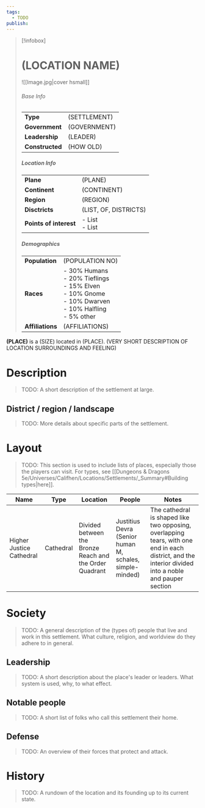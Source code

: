 ```yaml
---
tags:
  - TODO
publish:
---
```

> [!infobox]  
> # (LOCATION NAME)
> ![[Image.jpg|cover hsmall]]  
> ###### Base Info
> | | |  
> |---|---|  
> | **Type** | (SETTLEMENT) |
> | **Government** | (GOVERNMENT) |
> | **Leadership** | (LEADER) |
> | **Constructed** | (HOW OLD) | 
> ##### Location Info
> | | |  
> |---|---|  
> | **Plane** | (PLANE) |
> | **Continent** | (CONTINENT) |
> | **Region** | (REGION) |
> | **Disctricts** | (LIST, OF, DISTRICTS) |
> | **Points of interest** | - List<br>- List |
> ##### Demographics
> | | |  
> |---|---|  
> | **Population** | (POPULATION NO) |
> | **Races** | - 30% Humans<br>- 20% Tieflings<br>- 15% Elven<br>- 10% Gnome<br>- 10% Dwarven<br>- 10% Halfling<br>- 5% other |
> | **Affiliations** | (AFFILIATIONS) |

**(PLACE)** is a (SIZE) located in (PLACE). (VERY SHORT DESCRIPTION OF LOCATION SURROUNDINGS AND FEELING)
# Description
>TODO: A short description of the settlement at large.
## District / region / landscape
>TODO: More details about specific parts of the settlement.
# Layout
>TODO: This section is used to include lists of places, especially those the players can visit. For types, see [[Dungeons & Dragons 5e/Universes/Califhen/Locations/Settlements/_Summary#Building types|here]]. 

| Name                     | Type      | Location                                                | People                                                   | Notes                                                                                                                                                 |
| ------------------------ | --------- | ------------------------------------------------------- | -------------------------------------------------------- | ----------------------------------------------------------------------------------------------------------------------------------------------------- |
| Higher Justice Cathedral | Cathedral | Divided between the Bronze Reach and the Order Quadrant | Justitius Devra (Senior human M, schales, simple-minded) | The cathedral is shaped like two opposing, overlapping tears, with one end in each district, and the interior divided into a noble and pauper section | 
# Society
>TODO: A general description of the (types of) people that live and work in this settlement. What culture, religion, and worldview do they adhere to in general.
## Leadership
>TODO: A short description about the place's leader or leaders. What system is used, why, to what effect.
## Notable people
>TODO: A short list of folks who call this settlement their home. 
## Defense
>TODO: An overview of their forces that protect and attack.
# History
>TODO: A rundown of the location and its founding up to its current state.

